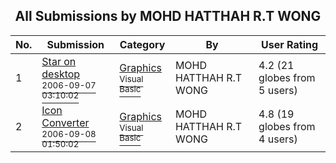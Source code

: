 ﻿<div align="center">

## All Submissions by MOHD HATTHAH R\.T WONG

</div>

No.  | Submission | Category | By   | User Rating
---- | ---------- | -------- | ---- | -----------
1 | [Star on desktop<br /><sup>2006-09-07 03:10:02</sup>](https://github.com/Planet-Source-Code/mohd-hatthah-r-t-wong-star-on-desktop__1-66488) | [Graphics<br /><sup>Visual Basic</sup>](../ByCategory/graphics__1-46.md) | MOHD HATTHAH R\.T WONG | 4.2 (21 globes from 5 users)
2 | [Icon Converter<br /><sup>2006-09-08 01:50:02</sup>](https://github.com/Planet-Source-Code/mohd-hatthah-r-t-wong-icon-converter__1-66495) | [Graphics<br /><sup>Visual Basic</sup>](../ByCategory/graphics__1-46.md) | MOHD HATTHAH R\.T WONG | 4.8 (19 globes from 4 users)
